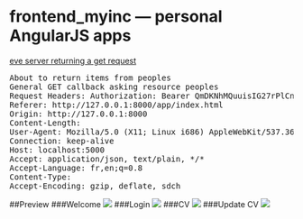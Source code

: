# frontend_myinc — personal AngularJS apps


<a href="#">eve server returning a get request</a>

<pre>About to return items from peoples 
General GET callback asking resource peoples
Request Headers: Authorization: Bearer QmDKNhMQuuisIG27rPlCn9RsUsBikb
Referer: http://127.0.0.1:8000/app/index.html
Origin: http://127.0.0.1:8000
Content-Length: 
User-Agent: Mozilla/5.0 (X11; Linux i686) AppleWebKit/537.36 (KHTML, like Gecko) Chrome/44.0.2403.157 Safari/537.36
Connection: keep-alive
Host: localhost:5000
Accept: application/json, text/plain, */*
Accept-Language: fr,en;q=0.8
Content-Type: 
Accept-Encoding: gzip, deflate, sdch</pre>

##Preview
###Welcome
<img src="https://cloud.githubusercontent.com/assets/8559910/12053465/b09a4a4c-af19-11e5-8fe9-0b226953259a.png"></img>
###Login
<img src="https://cloud.githubusercontent.com/assets/8559910/12053439/6703c976-af19-11e5-8bfa-ca485e59a425.png"></img>
###CV
<img src="https://cloud.githubusercontent.com/assets/8559910/12053377/d1270dfa-af18-11e5-9a07-457cab6a42b5.png"></img> 
###Update CV
<img src="https://cloud.githubusercontent.com/assets/8559910/12053477/dd3fdbe8-af19-11e5-8681-ea948f8eb519.png"></img>